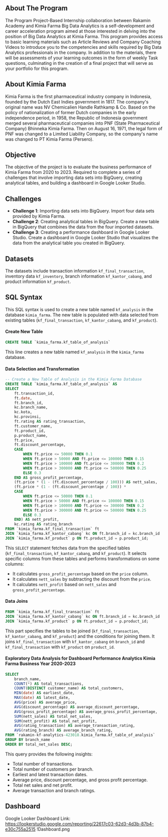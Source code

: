 ## About The Program
The Program Project-Based Internship collaboration between Rakamin Academy and Kimia Farma Big Data Analytics is a self-development and career acceleration program aimed at those interested in delving into the position of Big Data Analytics at Kimia Farma. This program provides access to basic learning materials such as Article Reviews and Company Coaching Videos to introduce you to the competencies and skills required by Big Data Analytics professionals in the company. In addition to the materials, there will be assessments of your learning outcomes in the form of weekly Task questions, culminating in the creation of a final project that will serve as your portfolio for this program.

## About Kimia Farma
Kimia Farma is the first pharmaceutical industry company in Indonesia, founded by the Dutch East Indies government in 1817. The company's original name was NV Chemicalien Handle Rathkamp & Co. Based on the policy of nationalization of former Dutch companies in the early independence period, in 1958, the Republic of Indonesia government merged several pharmaceutical companies into PNF (State Pharmaceutical Company) Bhinneka Kimia Farma. Then on August 16, 1971, the legal form of PNF was changed to a Limited Liability Company, so the company's name was changed to PT Kimia Farma (Persero).

## Objective
The objective of the project is to evaluate the business performance of Kimia Farma from 2020 to 2023. Required to complete a series of challenges that involve importing data sets into BigQuery, creating analytical tables, and building a dashboard in Google Looker Studio.

## Challenges
- **Challenge 1**: Importing data sets into BigQuery. Import four data sets provided by Kimia Farma.
- **Challenge 2**: Creating analytical tables in BigQuery. Create a new table in BigQuery that combines the data from the four imported datasets.
- **Challenge 3**: Creating a performance dashboard in Google Looker Studio. Create a dashboard in Google Looker Studio that visualizes the data from the analytical table you created in BigQuery.

## Datasets
The datasets include transaction information `kf_final_transaction`, inventory data `kf_inventory`, branch information `kf_kantor_cabang`, and product information `kf_product`.

## SQL Syntax
This SQL syntax is used to create a new table named `kf_analysis` in the database `kimia_farma`. The new table is populated with data selected from existing tables (`kf_final_transaction`, `kf_kantor_cabang`, and `kf_product`).
#### Create New Table
```SQL
CREATE TABLE `kimia_farma.kf_table_of_analysis` 
```
This line creates a new table named `kf_analysis` in the `kimia_farma` database.
#### Data Selection and Transformation
```SQL
-- Create a New Table of Analysis in the Kimia Farma Database
CREATE TABLE `kimia_farma.kf_table_of_analysis` AS
SELECT
    ft.transaction_id,
    ft.date,
    ft.branch_id,
    kc.branch_name,
    kc.kota,
    kc.provinsi,
    ft.rating AS rating_transaction,
    ft.customer_name,
    ft.product_id,
    p.product_name,
    ft.price,
    ft.discount_percentage,
    CASE 
        WHEN ft.price <= 50000 THEN 0.1
        WHEN ft.price > 50000 AND ft.price <= 100000 THEN 0.15
        WHEN ft.price > 100000 AND ft.price <= 300000 THEN 0.2
        WHEN ft.price > 300000 AND ft.price <= 500000 THEN 0.25
        ELSE 0.3
    END AS gross_profit_percentage,
    (ft.price * (1 - (ft.discount_percentage / 100))) AS nett_sales,
    (ft.price * (1 - (ft.discount_percentage / 100)) * 
    CASE 
        WHEN ft.price <= 50000 THEN 0.1
        WHEN ft.price > 50000 AND ft.price <= 100000 THEN 0.15
        WHEN ft.price > 100000 AND ft.price <= 300000 THEN 0.2
        WHEN ft.price > 300000 AND ft.price <= 500000 THEN 0.25
        ELSE 0.3
    END) AS nett_profit,
    kc.rating AS rating_branch
FROM `kimia_farma.kf_final_transaction` ft
JOIN `kimia_farma.kf_kantor_cabang` kc ON ft.branch_id = kc.branch_id
JOIN `kimia_farma.kf_product` p ON ft.product_id = p.product_id;
```
This `SELECT` statement fetches data from the specified tables (`kf_final_transaction`, `kf_kantor_cabang`, and `kf_product`). It selects specific columns from these tables and performs transformations on some columns:
* It calculates `gross_profit_percentage` based on the `price` column.
* It calculates `nett_sales` by subtracting the discount from the `price`.
* It calculates `nett_profit` based on `nett_sales` and `gross_profit_percentage`.

#### Data Joins
```SQL
FROM `kimia_farma.kf_final_transaction` ft
JOIN `kimia_farma.kf_kantor_cabang` kc ON ft.branch_id = kc.branch_id
JOIN `kimia_farma.kf_product` p ON ft.product_id = p.product_id;
```
This part specifies the tables to be joined (`kf_final_transaction`, `kf_kantor_cabang`, and `kf_product`) and the conditions for joining them. It joins `kf_final_transaction` with `kf_kantor_cabang` on `branch_id` and `kf_final_transaction` with `kf_product` on `product_id`.

#### Exploratory Data Analysis for Dashboard Performance Analytics Kimia Farma Business Year 2020-2023
```SQL
SELECT
    branch_name,
    COUNT(*) AS total_transactions,
    COUNT(DISTINCT customer_name) AS total_customers,
    MIN(date) AS earliest_date,
    MAX(date) AS latest_date,
    AVG(price) AS average_price,
    AVG(discount_percentage) AS average_discount_percentage,
    AVG(gross_profit_percentage) AS average_gross_profit_percentage,
    SUM(nett_sales) AS total_net_sales,
    SUM(nett_profit) AS total_net_profit,
    AVG(rating_transaction) AS average_transaction_rating,
    AVG(rating_branch) AS average_branch_rating, 
FROM `rakamin-kf-analytics-423018.kimia_farma.kf_table_of_analysis`
GROUP BY branch_name
ORDER BY total_net_sales DESC;
```
This query provides the following insights:
* Total number of transactions.
* Total number of customers per branch.
* Earliest and latest transaction dates.
* Average price, discount percentage, and gross profit percentage.
* Total net sales and net profit.
* Average transaction and branch ratings.

## Dashboard
Google Looker Dashboard Link: https://lookerstudio.google.com/reporting/22617c03-62d3-4d3b-87b4-e30c755a2515
!Dashboard.png

















